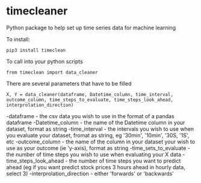 # timecleaner
Python package to help set up time series data for machine learning


To install:
```
pip3 install timeclean
```

To call into your python scripts
```
from timeclean import data_cleaner
```

There are several parameters that have to be filled


```
X, Y = data_cleaner(dataframe, Datetime_column, time_interval, outcome_column, time_steps_to_evaluate, time_steps_look_ahead, interprolation_direction)
```

-dataframe - the csv data you wish to use in the format of a pandas dataframe
-Datetime_column - the name of the Datetime column in your dataset, format as string
-time_interval - the intervals you wish to use when you evaluate your dataset, fromat as string, eg '30min', '10min', '30S, '1S', etc
-outcome_column - the name of the column in your dataset your wish to use as your outcome (ie 'y-axis), format as string
-time_sets_to_evaluate - the number of time steps you wish to use when evaluating your X data
-time_steps_look_ahead - the number of time steps you want to predict ahead (eg if you want predict stock prices 3 hours ahead in hourly data, select 3)
-interprolation_direction - either 'forwards' or 'backwards'

